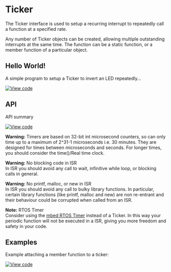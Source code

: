# Ticker

The Ticker interface is used to setup a recurring interrupt to repeatedly call a function at a specified rate.

Any number of Ticker objects can be created, allowing multiple outstanding interrupts at the same time. The function can be a static function, or a member function of a particular object.

## Hello World!

A simple program to setup a Ticker to invert an LED repeatedly...

[![View code](https://www.mbed.com/embed/?url=https://developer.mbed.org/users/mbed_official/code/Ticker_HelloWorld/)](https://developer.mbed.org/users/mbed_official/code/Ticker_HelloWorld/file/5014bf742e9b/main.cpp) 

## API

API summary

[![View code](https://www.mbed.com/embed/?type=library)](https://developer.mbed.org/users/mbed_official/code/mbed/docs/tip/classmbed_1_1Ticker.html) 

<span class="warnings">**Warning:** Timers are based on 32-bit int microsecond counters, so can only time up to a maximum of 2^31-1 microseconds i.e. 30 minutes. They are designed for times between microseconds and seconds. For longer times, you should consider the time()/Real time clock. </span> 

<span class="warnings">**Warning:** No blocking code in ISR </br>In ISR you should avoid any call to wait, infinitive while loop, or blocking calls in general. </span> 

<span class="warnings">**Warning:** No printf, malloc, or new in ISR </br>In ISR you should avoid any call to bulky library functions. In particular, certain library functions (like printf, malloc and new) are non re-entrant and their behaviour could be corrupted when called from an ISR. </span> 

<span class="notes">**Note:** RTOS Timer </br> Consider using the [mbed RTOS Timer](../RTOS/mbed_RTOS.md) instead of a Ticker. In this way your periodic function will not be executed in a ISR, giving you more freedom and safety in your code. </span>

## Examples

Example attaching a member function to a ticker: 

[![View code](https://www.mbed.com/embed/?url=https://developer.mbed.org/users/mbed_official/code/Ticker_Example/)](https://developer.mbed.org/users/mbed_official/code/Ticker_Example/file/14eb5da7a9a3/main.cpp) 
